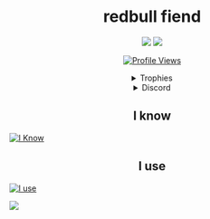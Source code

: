 <h1 align="center">redbull fiend</h1>

<p align="center">
  <img src="https://github-readme-stats.vercel.app/api/top-langs/?username=Kobley&show_icons=true&theme=dark&layout=compact" />  
  <img src="https://github-readme-stats.vercel.app/api/?username=Kobley&title_color=4F8CC9&text_color=9f9f9f&show_icons=true&bg_color=00000000&hide_border=true&icon_color=4F8CC9&hide_title=true&count_private=true" />
</p>

<a href="https://github.com/Kobley">
  <p align="center">
    <img src="https://komarev.com/ghpvc/?username=Kobley" alt="Profile Views">
    <br>
  </p>
</a>

<details align="center">
  <summary>Trophies</summary>
  <img src="https://github-profile-trophy.vercel.app/?username=Kobley&theme=nord&margin-w=15&margin-h=1&column=6" />
</details>

<details align="center">
  <summary>Discord</summary>
  <img src="https://discord.c99.nl/widget/theme-1/862491763377569823.png" />
</details>

<h2 align="center">I know</h2>

[![I Know](https://skillicons.dev/icons?i=html,css,js,java,py,golang,lua,c,cs,cpp,arduino,mysql)](https://skillicons.dev)

<h2 align="center">I use</h2>

[![I use](https://skillicons.dev/icons?i=bash,codepen,dotnet,visualstudio,vscode,eclipse,idea,gradle,electron,express,nextjs,nuxtjs,vue,nodejs,firebase,replit,supabase,postman,powershell,git,github,linux,neovim,unity)](https://skillicons.dev)

<p><img align="center" src="https://raw.githubusercontent.com/catppuccin/catppuccin/main/assets/footers/gray0_ctp_on_line.svg"/></p>
